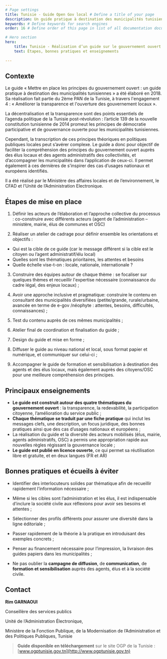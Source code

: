 ```yaml
---
# Page settings
title: Tunisie - Guide Open Gov local # Define a title of your page
description: Un guide pratique à destination des municipalités tunisiennes pour mettre en place les principes du gouvernement ouvert au niveau local. # Define a description of your page
keywords: # Define keywords for search engines
order: 16 # Define order of this page in list of all documentation documents

# Hero section
hero:
    title: Tunisie - Réalisation d’un guide sur le gouvernement ouvert pour les communes
    text: Étapes, bonnes pratiques et enseignements
    
---
```


## Contexte

Le guide « Mettre en place les principes du gouvernement ouvert : un guide pratique à destination des municipalités tunisiennes » a été élaboré en 2018. Sa réalisation fait partie du 2ème PAN de la Tunisie, à travers l'engagement 4 : « Améliorer la transparence et l'ouverture des gouvernement locaux ».

La décentralisation et la transparence sont des points essentiels de l’agenda politique de la Tunisie post-révolution : l’article 139 de la nouvelle constitution tunisienne de 2014 promeut les principes de démocratie participative et de gouvernance ouverte pour les municipalités tunisiennes.

Cependant, la transcription de ces principes théoriques en politiques publiques locales peut s’avérer complexe. Le guide a donc pour objectif de faciliter la compréhension des principes du gouvernement ouvert auprès des élus locaux et des agents administratifs des collectivités, et d’accompagner les municipalités dans l’application de ceux-ci. Il permet également à ces dernières de s’inspirer des cas d’usages nationaux et européens identifiés.

Il a été réalisé par le Ministère des affaires locales et de l’environnement, le CFAD et l’Unité de l’Administration Electronique.


## Étapes de mise en place 

1.  Définir les acteurs de l’élaboration et l’approche collective du processus : co-construire avec différents acteurs (agent de l’administration – ministère, mairie, élus de communes et OSC)
    
2.  Réaliser un atelier de cadrage pour définir ensemble les orientations et objectifs :
-   Qui est la cible de ce guide (car le message différent si la cible est le citoyen ou l’agent administratif/élu local)
-   Quelles sont les thématiques prioritaires, les attentes et besoins
-   Quelle échelle vise-t-on : locale, nationale, internationale ?

3.  Construire des équipes autour de chaque thème : se focaliser sur quelques thèmes et recueillir l'expertise nécessaire (connaissance du cadre légal, des enjeux locaux) ;
    
4.  Avoir une approche inclusive et pragmatique: construire le contenu en consultant des municipalités diversifiées (petite/grande, rurale/urbaine, avancée en terme de e-gov /néophyte : attentes, besoins, difficultés, connaissances) ;
    
5.  Test du contenu auprès de ces mêmes municipalités ;
    
6.  Atelier final de coordination et finalisation du guide ;
    
7.  Design du guide et mise en forme ;
    
8.  Diffuser le guide au niveau national et local, sous format papier et numérique, et communiquer sur celui-ci ;
    
9.  Accompagner le guide de formation et sensibilisation à destination des agents et des élus locaux, mais également auprès des citoyens/OSC pour une meilleure compréhension des principes.

## Principaux enseignements

*  **Le guide est construit autour des quatre thématiques du gouvernement ouvert** : la transparence, la redevabilité, la participation citoyenne, l’amélioration du service public ;
* **Chaque thématique se traduit par une fiche pratique** qui inclut les messages clefs, une description, un focus juridique, des bonnes pratiques ainsi que des cas d’usages nationaux et européens ; 
* La réalisation du guide et la diversité des acteurs mobilisés (élus, mairie, agents administratifs, OSC) a permis une appropriation rapide aux nouvelles règles régissant la gouvernance locale ;
* **Le guide est publié en licence ouverte**, ce qui permet sa réutilisation libre et gratuite, et en deux langues (FR et AR)

## Bonnes pratiques et écueils à éviter

-   Identifier des interlocuteurs solides par thématique afin de recueillir rapidement l’information nécessaire ;
    
-   Même si les cibles sont l’administration et les élus, il est indispensable d’inclure la société civile aux réflexions pour avoir ses besoins et attentes ;
    
-   Sélectionner des profils différents pour assurer une diversité dans la ligne éditoriale ;
    
-   Passer rapidement de la théorie à la pratique en introduisant des exemples concrets ;
    
-   Penser au financement nécessaire pour l’impression, la livraison des guides papiers dans les municipalités ;
- Ne pas oublier la **campagne de diffusion**, de **communication**, de **formation et sensibilisation** auprès des agents, élus et à la société civile.

## Contact

**Rim GARNAOUI**

Conseillère des services publics

Unité de l’Administration Électronique,

Ministère de la Fonction Publique, de la Modernisation de l’Administration et des Politiques Publiques, Tunisie

> **Guide disponible en téléchargement** sur le site OGP de la Tunisie  : [www.ogptunisie.gov.tn](http://www.ogptunisie.gov.tn)
